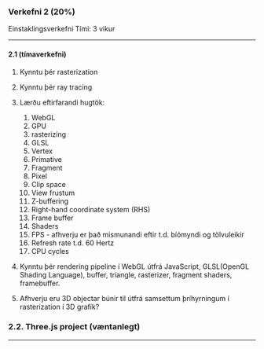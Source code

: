 ### Verkefni 2 (20%)

Einstaklingsverkefni
Tími: 3 vikur

---

#### 2.1 (tímaverkefni)
1. Kynntu þér rasterization
1. Kynntu þér ray tracing
1. Lærðu eftirfarandi hugtök:
    1.	WebGL
    2.	GPU
    3.	rasterizing
    4.	GLSL 
    5.	Vertex
    6.	Primative 
    7.	Fragment 
    8.	Pixel
    9.	Clip space
    10.	View frustum
    11.	Z-buffering
    12.	Right-hand coordinate system (RHS)
    13.	Frame buffer
    14.	Shaders
    15.	FPS - afhverju er það mismunandi eftir t.d. bíómyndi og tölvuleikir
    16.	Refresh rate t.d. 60 Hertz
    17.	CPU cycles
    
1. Kynntu þér rendering pipeline í WebGL útfrá JavaScript, GLSL(OpenGL Shading Language), buffer, triangle, rasterizer, fragment shaders, framebuffer.
1. Afhverju eru 3D objectar búnir til útfrá samsettum þríhyrningum í rasterization í 3D grafík?

### 2.2. Three.js project (væntanlegt)

---
